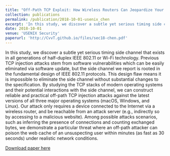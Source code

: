 ```yaml
---
title: "Off-Path TCP Exploit: How Wireless Routers Can Jeopardize Your Secrets"
collection: publications
permalink: /publication/2018-10-01-usenix_chen
excerpt: 'In this study, we discover a subtle yet serious timing side channel that exists in all generations of half-duplex IEEE 802.11 or Wi-Fi technology.'
date: 2018-10-01
venue: 'USENIX Security'
paperurl: 'http://CvvT.github.io/files/sec18-chen.pdf'
---
```

In this study, we discover a subtle yet serious timing side channel that exists in all generations of half-duplex IEEE 802.11 or Wi-Fi technology. Previous TCP injection attacks stem from software vulnerabilities which can be easily eliminated via software update, but the side channel we report is rooted in the fundamental design of IEEE 802.11 protocols. This design flaw means it is impossible to eliminate the side channel without substantial changes to the specification. By studying the TCP stacks of modern operating systems and their potential interactions with the side channel, we can construct reliable and practical off-path TCP injection attacks against the latest versions of all three major operating systems (macOS, Windows, and Linux). Our attack only requires a device connected to the Internet via a wireless router, and be reachable from an attack server (e.g., indirectly so by accessing to a malicious website). Among possible attacks scenarios, such as inferring the presence of connections and counting exchanged bytes, we demonstrate a particular threat where an off-path attacker can poison the web cache of an unsuspecting user within minutes (as fast as 30 seconds) under realistic network conditions.

[Download paper here](http://CvvT.github.io/files/sec18-chen.pdf)